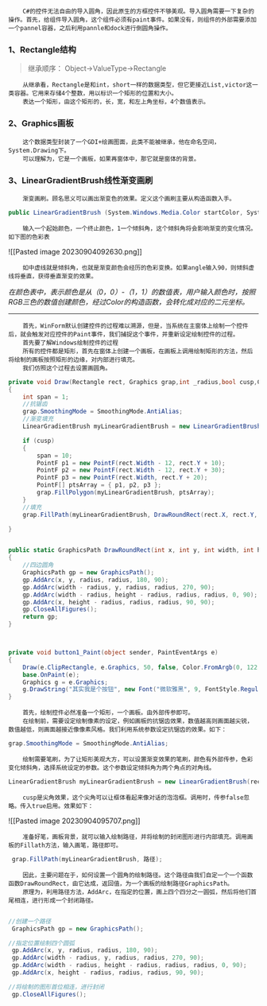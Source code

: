 		C#的控件无法自由的导入圆角，因此原生的方框控件不够美观。导入圆角需要一下复杂的操作。首先，给组件导入圆角，这个组件必须有paint事件。如果没有，则组件的外部需要添加一个pannel容器，之后利用pannle和dock进行倒圆角操作。

### 1、Rectangle结构
>继承顺序： Object->ValueType->Rectangle

		从继承看，Rectangle是和int，short一样的数据类型，但它更接近List,victor这一类容器。它用来存储4个整数，用以标识一个矩形的位置和大小。
		表达一个矩形，由这个矩形的，长，宽，和左上角坐标，4个数值表示。

### 2、Graphics画板

		这个数据类型封装了一个GDI+绘画图面，此类不能被继承，他在命名空间，System.Drawing下。
		可以理解为，它是一个画板，如果再窗体中，那它就是窗体的背景。


### 3、LinearGradientBrush线性渐变画刷

		渐变画刷。顾名思义可以画出渐变色的效果。定义这个画刷主要从构造函数入手。

``` C#
public LinearGradientBrush (System.Windows.Media.Color startColor, System.Windows.Media.Color endColor, double angle);
```

		输入一个起始颜色，一个终止颜色，1一个倾斜角，这个倾斜角将会影响渐变的变化情况。如下图的色彩表

![[Pasted image 20230904092630.png]]

		如中虚线就是倾斜角，也就是渐变颜色会经历的色彩变换。如果angle输入90，则倾斜虚线将垂直，获得垂直渐变的效果。

_在颜色表中，表示颜色是从（0，0）-（1，1）的数值表，用户输入颜色时，按照RGB三色的数值创建颜色，经过Color的构造函数，会转化成对应的二元坐标。_

----

		首先，WinForm默认创建控件的过程难以溯源，但是，当系统在主窗体上绘制一个控件后，就会触发对应控件的Paint事件，我们捕捉这个事件，并重新设定绘制控件的过程。
		首先要了解Windows绘制控件的过程
		所有的控件都是矩形，首先在窗体上创建一个画板，在画板上调用绘制矩形的方法，然后将绘制的画板按照矩形的边缘，对内部进行填充。
		我们仿照这个过程去设置画圆角。



```C#
private void Draw(Rectangle rect, Graphics grap,int _radius,bool cusp,Color begin_color,Color end_color)
{
    int span = 1;
    //抗锯齿
    grap.SmoothingMode = SmoothingMode.AntiAlias;
    //渐变填充
    LinearGradientBrush myLinearGradientBrush = new LinearGradientBrush(rect, begin_color, end_color, LinearGradientMode.Vertical);

    if (cusp)
    {
        span = 10;
        PointF p1 = new PointF(rect.Width - 12, rect.Y + 10);
        PointF p2 = new PointF(rect.Width - 12, rect.Y + 30);
        PointF p3 = new PointF(rect.Width, rect.Y + 20);
        PointF[] ptsArray = { p1, p2, p3 };
        grap.FillPolygon(myLinearGradientBrush, ptsArray);
    }
    //填充
    grap.FillPath(myLinearGradientBrush, DrawRoundRect(rect.X, rect.Y, rect.Width - span, rect.Height - 1, _radius));

}


public static GraphicsPath DrawRoundRect(int x, int y, int width, int height, int radius)
{
    //四边圆角
    GraphicsPath gp = new GraphicsPath();
    gp.AddArc(x, y, radius, radius, 180, 90);
    gp.AddArc(width - radius, y, radius, radius, 270, 90);
    gp.AddArc(width - radius, height - radius, radius, radius, 0, 90);
    gp.AddArc(x, height - radius, radius, radius, 90, 90);
    gp.CloseAllFigures();
    return gp;
}



private void button1_Paint(object sender, PaintEventArgs e)
{
    Draw(e.ClipRectangle, e.Graphics, 50, false, Color.FromArgb(0, 122, 204), Color.FromArgb(8, 39, 57));
    base.OnPaint(e);
    Graphics g = e.Graphics;
    g.DrawString("其实我是个按钮", new Font("微软雅黑", 9, FontStyle.Regular), new SolidBrush(Color.White), new PointF(10, 10));
}
```

		首先，绘制控件必然准备一个矩形，一个画板。由外部传参即可。
		在绘制前，需要设定绘制像素的设定，例如画板的抗锯齿效果，数值越高则画面越尖锐，数值越低，则画面越接近像像素风格。我们利用系统参数设定抗锯齿的效果。如下：
```C#
grap.SmoothingMode = SmoothingMode.AntiAlias;  
```


		绘制需要笔刷，为了让矩形美观大方，可以设置渐变效果的笔刷，颜色有外部传参，色彩变化倾斜角，选择系统设定的参数。这个参数设定倾斜角为两个角点的对角线。
```C#
LinearGradientBrush myLinearGradientBrush = new LinearGradientBrush(rect, begin_color, end_color, LinearGradientMode.Vertical);
```

		cusp是尖角效果，这个尖角可以让框体看起来像对话的泡泡框。调用时，传参false忽略。传入true启用。效果如下：

![[Pasted image 20230904095707.png]]

		准备好笔，画板背景，就可以输入绘制路径，并将绘制的封闭图形进行内部填充。调用画板的Fillath方法，输入画笔，路径即可。
```C#
 grap.FillPath(myLinearGradientBrush, 路径);
```

		因此，主要问题在于，如何设置一个圆角的绘制路径。这个路径由我们自定一个一个函数函数DrawRoundRect，由它达成，返回值，为一个画板的绘制路径GraphicsPath。
		原理为，利用路径方法，AddArc，在指定的位置，画上四个四分之一圆弧，然后将他们首尾相连，进行形成一个封闭路径。

```C#

//创建一个路径
 GraphicsPath gp = new GraphicsPath();

//指定位置绘制四个圆弧
 gp.AddArc(x, y, radius, radius, 180, 90);
 gp.AddArc(width - radius, y, radius, radius, 270, 90);
 gp.AddArc(width - radius, height - radius, radius, radius, 0, 90);
 gp.AddArc(x, height - radius, radius, radius, 90, 90);

//将绘制的图形首位相连，进行封闭
 gp.CloseAllFigures();
```

